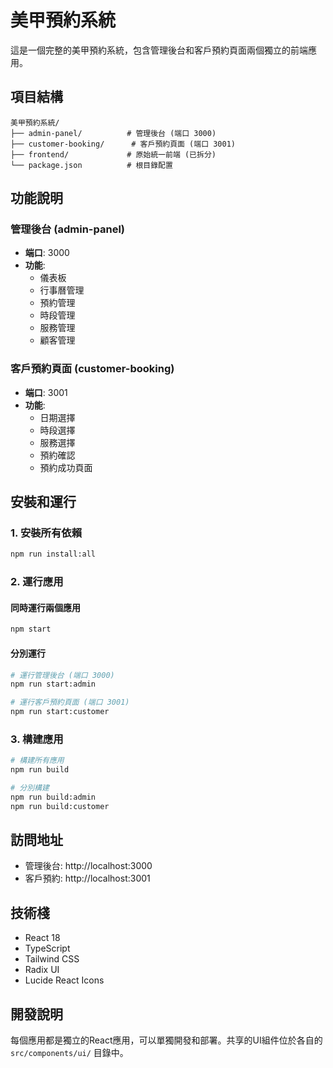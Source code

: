 # 美甲預約系統

這是一個完整的美甲預約系統，包含管理後台和客戶預約頁面兩個獨立的前端應用。

## 項目結構

```
美甲預約系統/
├── admin-panel/          # 管理後台 (端口 3000)
├── customer-booking/      # 客戶預約頁面 (端口 3001)
├── frontend/             # 原始統一前端 (已拆分)
└── package.json          # 根目錄配置
```

## 功能說明

### 管理後台 (admin-panel)
- **端口**: 3000
- **功能**: 
  - 儀表板
  - 行事曆管理
  - 預約管理
  - 時段管理
  - 服務管理
  - 顧客管理

### 客戶預約頁面 (customer-booking)
- **端口**: 3001
- **功能**:
  - 日期選擇
  - 時段選擇
  - 服務選擇
  - 預約確認
  - 預約成功頁面

## 安裝和運行

### 1. 安裝所有依賴
```bash
npm run install:all
```

### 2. 運行應用

#### 同時運行兩個應用
```bash
npm start
```

#### 分別運行
```bash
# 運行管理後台 (端口 3000)
npm run start:admin

# 運行客戶預約頁面 (端口 3001)
npm run start:customer
```

### 3. 構建應用
```bash
# 構建所有應用
npm run build

# 分別構建
npm run build:admin
npm run build:customer
```

## 訪問地址

- 管理後台: http://localhost:3000
- 客戶預約: http://localhost:3001

## 技術棧

- React 18
- TypeScript
- Tailwind CSS
- Radix UI
- Lucide React Icons

## 開發說明

每個應用都是獨立的React應用，可以單獨開發和部署。共享的UI組件位於各自的 `src/components/ui/` 目錄中。